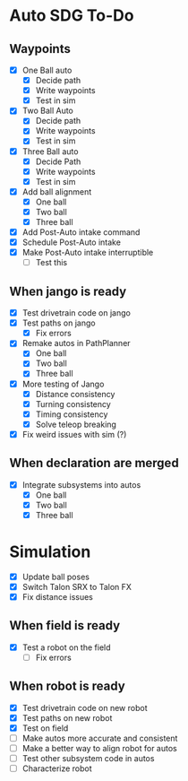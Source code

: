 
# Auto SDG To-Do

## Waypoints
- [x] One Ball auto
  - [x] Decide path
  - [x] Write waypoints
  - [x] Test in sim
- [x] Two Ball Auto
  - [x] Decide path
  - [x] Write waypoints
  - [x] Test in sim
- [x] Three Ball auto
  - [x] Decide Path
  - [x] Write waypoints
  - [x] Test in sim
- [x] Add ball alignment
  - [x] One ball
  - [x] Two ball
  - [x] Three ball
- [x] Add Post-Auto intake command
- [x] Schedule Post-Auto intake
- [x] Make Post-Auto intake interruptible
  - [ ] Test this

## When jango is ready
- [x] Test drivetrain code on jango
- [x] Test paths on jango
  - [x] Fix errors
- [x] Remake autos in PathPlanner
  - [x] One ball
  - [x] Two ball
  - [x] Three ball
- [x] More testing of Jango
  - [x] Distance consistency
  - [x] Turning consistency
  - [x] Timing consistency
  - [x] Solve teleop breaking
- [x] Fix weird issues with sim (?)

## When declaration are merged
- [x] Integrate subsystems into autos
  - [x] One ball
  - [x] Two ball
  - [x] Three ball

# Simulation
- [x] Update ball poses
- [x] Switch Talon SRX to Talon FX
- [x] Fix distance issues

## When field is ready
- [x] Test a robot on the field
  - [ ] Fix errors

## When robot is ready
- [x] Test drivetrain code on new robot
- [x] Test paths on new robot
- [x] Test on field
- [ ] Make autos more accurate and consistent
- [ ] Make a better way to align robot for autos
- [ ] Test other subsystem code in autos
- [ ] Characterize robot
